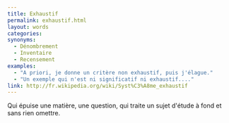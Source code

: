 ```yaml
---
title: Exhaustif
permalink: exhaustif.html
layout: words
categories:
synonyms:
  - Dénombrement
  - Inventaire
  - Recensement
examples:
  - "A priori, je donne un critère non exhaustif, puis j'élague."
  - "Un exemple qui n'est ni significatif ni exhaustif...."
link: http://fr.wikipedia.org/wiki/Syst%C3%A8me_exhaustif
---
```


Qui épuise une matière, une question, qui traite un sujet d'étude à fond et sans rien omettre. 

